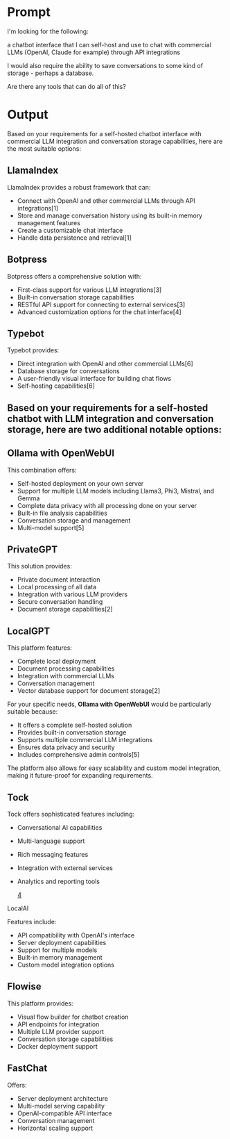 # Prompt

I'm looking for the following:

a chatbot interface that I can self-host and use to chat with commercial LLMs (OpenAI, Claude for example) through API integrations

I would also require the ability to save conversations to some kind of storage - perhaps a database.

Are there any tools that can do all of this?

# Output

Based on your requirements for a self-hosted chatbot interface with commercial LLM integration and conversation storage capabilities, here are the most suitable options:

## LlamaIndex

LlamaIndex provides a robust framework that can:

- Connect with OpenAI and other commercial LLMs through API integrations\[1]
- Store and manage conversation history using its built-in memory management features
- Create a customizable chat interface
- Handle data persistence and retrieval\[1]

## Botpress

Botpress offers a comprehensive solution with:

- First-class support for various LLM integrations\[3]
- Built-in conversation storage capabilities
- RESTful API support for connecting to external services\[3]
- Advanced customization options for the chat interface\[4]

## Typebot

Typebot provides:

- Direct integration with OpenAI and other commercial LLMs\[6]
- Database storage for conversations
- A user-friendly visual interface for building chat flows
- Self-hosting capabilities\[6]

## &#x20;Based on your requirements for a self-hosted chatbot with LLM integration and conversation storage, here are two additional notable options:

## Ollama with OpenWebUI

This combination offers:

- Self-hosted deployment on your own server
- Support for multiple LLM models including Llama3, Phi3, Mistral, and Gemma
- Complete data privacy with all processing done on your server
- Built-in file analysis capabilities
- Conversation storage and management
- Multi-model support\[5]

## PrivateGPT

This solution provides:

- Private document interaction
- Local processing of all data
- Integration with various LLM providers
- Secure conversation handling
- Document storage capabilities\[2]

## LocalGPT

This platform features:

- Complete local deployment
- Document processing capabilities
- Integration with commercial LLMs
- Conversation management
- Vector database support for document storage\[2]

For your specific needs, **Ollama with OpenWebUI** would be particularly suitable because:

- It offers a complete self-hosted solution
- Provides built-in conversation storage
- Supports multiple commercial LLM integrations
- Ensures data privacy and security
- Includes comprehensive admin controls\[5]

The platform also allows for easy scalability and custom model integration, making it future-proof for expanding requirements.

## Tock

Tock offers sophisticated features including:

- Conversational AI capabilities
- Multi-language support
- Rich messaging features
- Integration with external services
- Analytics and reporting tools

  [4](https://www.app0.io/blog/open-source-chatbot-platforms)

&#x20;LocalAI

Features include:

- API compatibility with OpenAI's interface
- Server deployment capabilities
- Support for multiple models
- Built-in memory management
- Custom model integration options

## Flowise

This platform provides:

- Visual flow builder for chatbot creation
- API endpoints for integration
- Multiple LLM provider support
- Conversation storage capabilities
- Docker deployment support

## FastChat

Offers:

- Server deployment architecture
- Multi-model serving capability
- OpenAI-compatible API interface
- Conversation management
- Horizontal scaling support






